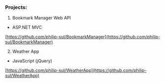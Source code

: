 ### Projects:

1. Bookmark Manager Web API

  * ASP.NET MVC
  
[https://github.com/philip-sul/BookmarkManager](https://github.com/philip-sul/BookmarkManager)

2. Weather App

  * JavaScript (jQuery)

[https://github.com/philip-sul/WeatherApp](https://github.com/philip-sul/WeatherApp)
